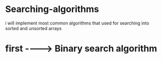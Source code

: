 # Searching-algorithms
i will implement most common algorithms that used for searching into sorted and unsorted arrays
# first ----> Binary search algorithm
